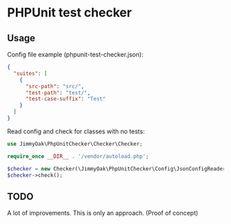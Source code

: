 # PHPUnit test checker

## Usage

Config file example (phpunit-test-checker.json):
```json
{
  "suites": [
    {
      "src-path": "src/",
      "test-path": "test/",
      "test-case-suffix": "Test"
    }
  ]
}
```

Read config and check for classes with no tests:
```php
use JimmyOak\PhpUnitChecker\Checker\Checker;

require_once __DIR__ . '/vendor/autoload.php';

$checker = new Checker(\JimmyOak\PhpUnitChecker\Config\JsonConfigReader::readFile(__DIR__ . '/phpunit-test-checker.json'));
$checker->check();
```

## TODO

A lot of improvements. This is only an approach. (Proof of concept)